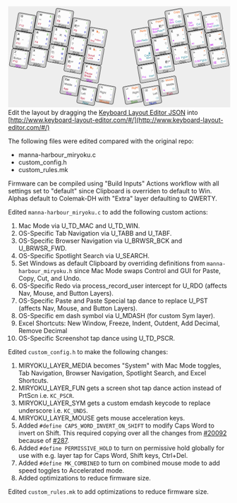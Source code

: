![Custom Miryoku Key Map](https://github.com/PiousAeneas/miryoku_qmk/blob/miryoku/users/manna-harbour_miryoku/keyboard-layout-custom-miryoku.png)
Edit the layout by dragging the [Keyboard Layout Editor JSON](https://github.com/PiousAeneas/miryoku_qmk/blob/miryoku/users/manna-harbour_miryoku/keyboard-layout-custom-miryoku.json) into [http://www.keyboard-layout-editor.com/#/](http://www.keyboard-layout-editor.com/#/)

The following files were edited compared with the original repo:
- manna-harbour_miryoku.c
- custom_config.h
- custom_rules.mk

Firmware can be compiled using "Build Inputs" Actions workflow with all settings set to "default" since Clipboard is overriden to default to Win. Alphas default to Colemak-DH with "Extra" layer defaulting to QWERTY.

Edited `manna-harbour_miryoku.c` to add the following custom actions:
1. Mac Mode via U_TD_MAC and U_TD_WIN.
2. OS-Specific Tab Navigation via U_TABB and U_TABF.
3. OS-Specific Browser Navigation via U_BRWSR_BCK and U_BRWSR_FWD.
4. OS-Specific Spotlight Search via U_SEARCH.
5. Set Windows as default Clipboard by overriding definitions from `manna-harbour_miryoku.h` since Mac Mode swaps Control and GUI for Paste, Copy, Cut, and Undo.
6. OS-Specific Redo via process_record_user intercept for U_RDO (affects Nav, Mouse, and Button Layers).
7. OS-Specific Paste and Paste Special tap dance to replace U_PST (affects Nav, Mouse, and Button Layers).
8. OS-Specific em dash symbol via U_MDASH (for custom Sym layer).
9. Excel Shortcuts: New Window, Freeze, Indent, Outdent, Add Decimal, Remove Decimal
10. OS-Specific Screenshot tap dance using U_TD_PSCR.

Edited `custom_config.h` to make the following changes:
1. MIRYOKU_LAYER_MEDIA becomes "System" with Mac Mode toggles, Tab Navigation, Browser Navigation, Spotlight Search, and Excel Shortcuts.
2. MIRYOKU_LAYER_FUN gets a screen shot tap dance action instead of PrtScn i.e. `KC_PSCR`.
3. MIRYOKU_LAYER_SYM gets a custom emdash keycode to replace underscore i.e. `KC_UNDS`.
4. MIRYOKU_LAYER_MOUSE gets mouse acceleration keys.
5. Added `#define CAPS_WORD_INVERT_ON_SHIFT` to modify Caps Word to invert on Shift. This required copying over all the changes from [#20092](https://github.com/qmk/qmk_firmware/commit/ae63c0f509fae71270fb5885d504ee26cbad95ff) because of [#287](https://github.com/manna-harbour/miryoku/discussions/287).
6. Added `#define PERMISSIVE_HOLD` to turn on permissive hold globally for use with e.g. layer tap for Caps Word, Shift keys, Ctrl+Del.
7. Added `#define MK_COMBINED` to turn on combined mouse mode to add speed toggles to Accelerated mode.
8. Added optimizations to reduce firmware size.

Edited `custom_rules.mk` to add optimizations to reduce firmware size.
